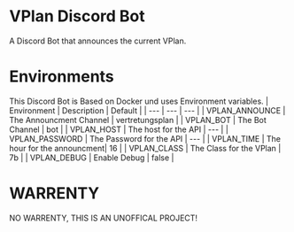 # VPlan Discord Bot
A Discord Bot that announces the current VPlan.

# Environments
This Discord Bot is Based on Docker und uses Environment variables.
| Environment | Description | Default |
| --- | --- | --- |
| VPLAN_ANNOUNCE | The Announcment Channel | vertretungsplan |
| VPLAN_BOT | The Bot Channel | bot |
| VPLAN_HOST | The host for the API | --- |
| VPLAN_PASSWORD | The Password for the API | --- |
| VPLAN_TIME | The hour for the announcment| 16 |
| VPLAN_CLASS | The Class for the VPlan | 7b |
| VPLAN_DEBUG | Enable Debug | false |

# WARRENTY
NO WARRENTY, THIS IS AN UNOFFICAL PROJECT!
